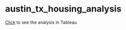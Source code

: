 # austin_tx_housing_analysis

[Click](https://kevinclee26.github.io/austin_tx_housing_analysis/) to see the analysis in Tableau. 
